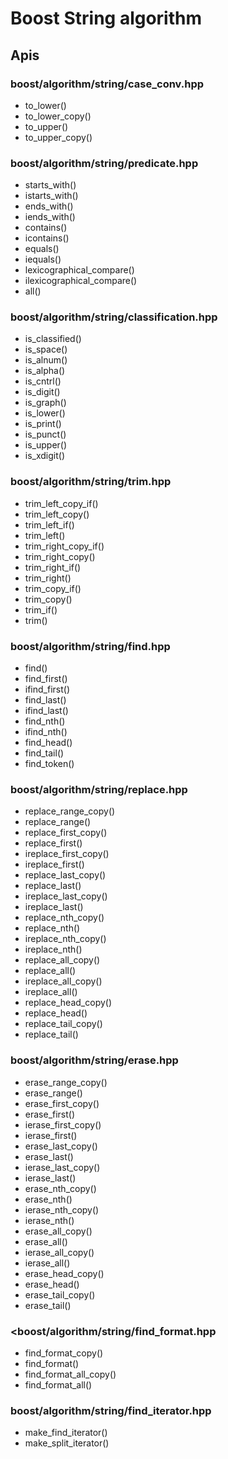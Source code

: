 # Boost String algorithm

## Apis

### boost/algorithm/string/case_conv.hpp

* to_lower()
* to_lower_copy()
* to_upper()
* to_upper_copy()

### boost/algorithm/string/predicate.hpp

* starts_with()
* istarts_with()
* ends_with()
* iends_with()
* contains()
* icontains()
* equals()
* iequals()
* lexicographical_compare()
* ilexicographical_compare()
* all()

### boost/algorithm/string/classification.hpp

* is_classified()
* is_space()
* is_alnum()
* is_alpha()
* is_cntrl()
* is_digit()
* is_graph()
* is_lower()
* is_print()
* is_punct()
* is_upper()
* is_xdigit()

### boost/algorithm/string/trim.hpp

* trim_left_copy_if()
* trim_left_copy()
* trim_left_if()
* trim_left()
* trim_right_copy_if()
* trim_right_copy()
* trim_right_if()
* trim_right()
* trim_copy_if()
* trim_copy()
* trim_if()
* trim()

### boost/algorithm/string/find.hpp

* find()
* find_first()
* ifind_first()
* find_last()
* ifind_last()
* find_nth()
* ifind_nth()
* find_head()
* find_tail()
* find_token()

### boost/algorithm/string/replace.hpp

* replace_range_copy()
* replace_range()
* replace_first_copy()
* replace_first()
* ireplace_first_copy()
* ireplace_first()
* replace_last_copy()
* replace_last()
* ireplace_last_copy()
* ireplace_last()
* replace_nth_copy()
* replace_nth()
* ireplace_nth_copy()
* ireplace_nth()
* replace_all_copy()
* replace_all()
* ireplace_all_copy()
* ireplace_all()
* replace_head_copy()
* replace_head()
* replace_tail_copy()
* replace_tail()

### boost/algorithm/string/erase.hpp

* erase_range_copy()
* erase_range()
* erase_first_copy()
* erase_first()
* ierase_first_copy()
* ierase_first()
* erase_last_copy()
* erase_last()
* ierase_last_copy()
* ierase_last()
* erase_nth_copy()
* erase_nth()
* ierase_nth_copy()
* ierase_nth()
* erase_all_copy()
* erase_all()
* ierase_all_copy()
* ierase_all()
* erase_head_copy()
* erase_head()
* erase_tail_copy()
* erase_tail()

### <boost/algorithm/string/find_format.hpp

* find_format_copy()
* find_format()
* find_format_all_copy()
* find_format_all()

### boost/algorithm/string/find_iterator.hpp

* make_find_iterator()
* make_split_iterator()

